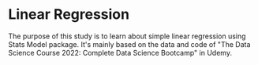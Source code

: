 # Linear Regression

The purpose of this study is to learn about simple linear regression using Stats Model package. It's mainly based on the data and code of "The Data Science Course 2022: Complete Data Science Bootcamp" in Udemy. 
